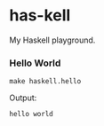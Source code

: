 # has-kell

My Haskell playground.

### Hello World
```
make haskell.hello
```
Output:
```
hello world
```
